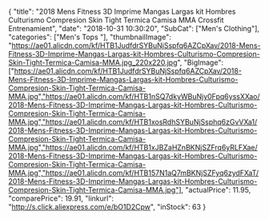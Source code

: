 {
	"title": "2018 Mens Fitness 3D Imprime Mangas Largas kit Hombres Culturismo Compresion Skin Tight Termica Camisa MMA Crossfit Entrenamient",
	"date": "2018-10-31 10:30:20",
	"SubCat": ["Men's Clothing"],
	"categories": ["Men's Tops "],
	"thumbnailImage": "https://ae01.alicdn.com/kf/HTB1JudfdrSYBuNjSspfq6AZCpXav/2018-Mens-Fitness-3D-Imprime-Mangas-Largas-kit-Hombres-Culturismo-Compresion-Skin-Tight-Termica-Camisa-MMA.jpg_220x220.jpg",
	"BigImage": ["https://ae01.alicdn.com/kf/HTB1JudfdrSYBuNjSspfq6AZCpXav/2018-Mens-Fitness-3D-Imprime-Mangas-Largas-kit-Hombres-Culturismo-Compresion-Skin-Tight-Termica-Camisa-MMA.jpg","https://ae01.alicdn.com/kf/HTB1nSQ7dkyWBuNjy0Fpq6yssXXao/2018-Mens-Fitness-3D-Imprime-Mangas-Largas-kit-Hombres-Culturismo-Compresion-Skin-Tight-Termica-Camisa-MMA.jpg","https://ae01.alicdn.com/kf/HTB1xosRdhSYBuNjSsphq6zGvVXa1/2018-Mens-Fitness-3D-Imprime-Mangas-Largas-kit-Hombres-Culturismo-Compresion-Skin-Tight-Termica-Camisa-MMA.jpg","https://ae01.alicdn.com/kf/HTB1xJBZaHZnBKNjSZFrq6yRLFXae/2018-Mens-Fitness-3D-Imprime-Mangas-Largas-kit-Hombres-Culturismo-Compresion-Skin-Tight-Termica-Camisa-MMA.jpg","https://ae01.alicdn.com/kf/HTB157N1aQ7mBKNjSZFyq6zydFXaT/2018-Mens-Fitness-3D-Imprime-Mangas-Largas-kit-Hombres-Culturismo-Compresion-Skin-Tight-Termica-Camisa-MMA.jpg"],
	"actualPrice": 11.95,
	"comparePrice": 19.91,
	"linkurl": "http://s.click.aliexpress.com/e/bO1D2Cpw",
	"inStock": 63
}
